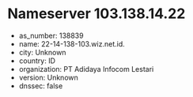 # Nameserver 103.138.14.22

* as_number: 138839
* name: 22-14-138-103.wiz.net.id.
* city: Unknown
* country: ID
* organization: PT Adidaya Infocom Lestari
* version: Unknown
* dnssec: false
